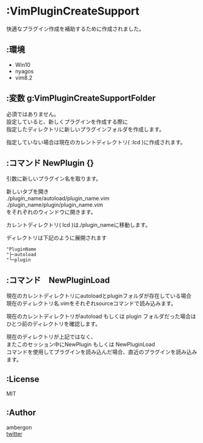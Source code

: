 :VimPluginCreateSupport
=======

快適なプラグイン作成を補助するために作成されました。

:環境
----

- Win10
- nyagos
- vim8.2

:変数 g:VimPluginCreateSupportFolder
----

必須ではありません。<br>
設定していると、新しくプラグインを作成する際に<br>
指定したディレクトリに新しいプラグインフォルダを作成します。<br>

指定していない場合は現在のカレントディレクトリ( :lcd )に作成されます。

:コマンド NewPlugin {}
----
引数に新しいプラグイン名を取ります。<br>

新しいタブを開き<br>
./plugin_name/autoload/plugin_name.vim<br>
./plugin_name/plugin/plugin_name.vim<br>
をそれぞれのウィンドウに開きます。<br>

カレントディレクトリ( lcd )は./plugin_nameに移動します。


ディレクトリは下記のように展開されます
```
"PluginName
"├─autoload
"└─plugin
```



:コマンド　NewPluginLoad
----

現在のカレントディレクトリにautoloadとpluginフォルダが存在している場合<br>
現在のディレクトリ名.vimをそれぞれsourceコマンドで読み込みます。<br>

現在のカレントディレクトリがautoload もしくは plugin フォルダだった場合はひとつ前のディレクトリを確認します。


現在のディレクトリが上記ではなく、<br>
またこのセッション中にNewPlugin もしくは NewPluginLoad<br>
コマンドを使用してプラグインを読み込んだ場合、直近のプラグインを読み込みます。<br>


:License
----
MIT

:Author
----
ambergon<br>
[twitter](https://twitter.com/Sc_lFoxGon)
